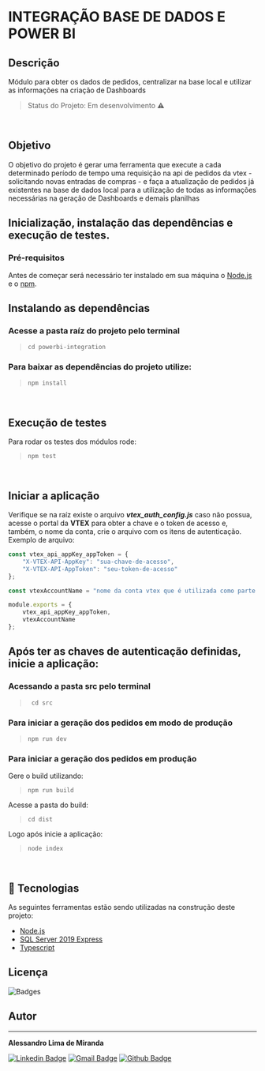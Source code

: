 # INTEGRAÇÃO BASE DE DADOS E POWER BI
## Descrição
Módulo para obter os dados de pedidos, centralizar na base local e utilizar as informações na criação de Dashboards
> Status do Projeto: Em desenvolvimento :warning:
<br />

## Objetivo
O objetivo do projeto é gerar uma ferramenta que execute a cada determinado período de tempo
uma requisição na api de pedidos da vtex - solicitando novas entradas de compras - e faça a atualização de pedidos já
existentes na base de dados local para a utilização de todas as informações necessárias na geração de Dashboards e demais planilhas
<br />


## Inicialização, instalação das dependências e execução de testes.
### Pré-requisitos
Antes de começar será necessário ter instalado em sua máquina o [Node.js](https://nodejs.org/en/) e o [npm](https://www.npmjs.com/).

## Instalando as dependências
### Acesse a pasta raíz do projeto pelo terminal
> ```cd powerbi-integration```

### Para baixar as dependências do projeto utilize:
> ```npm install```

&nbsp;
## Execução de testes
Para rodar os testes dos módulos rode:
> ```npm test```

&nbsp;
## Iniciar a aplicação
Verifique se na raíz existe o arquivo _**vtex_auth_config.js**_ caso não possua, acesse o portal da **VTEX** para obter a chave e o token de acesso e, também, o nome da conta, crie o arquivo com os itens de autenticação.
Exemplo de arquivo:
```javascript
const vtex_api_appKey_appToken = {
    "X-VTEX-API-AppKey": "sua-chave-de-acesso",
    "X-VTEX-API-AppToken": "seu-token-de-acesso"
};

const vtexAccountName = "nome da conta vtex que é utilizada como parte da url";

module.exports = {
    vtex_api_appKey_appToken,
    vtexAccountName
};
```
## Após ter as chaves de autenticação definidas, inicie a aplicação:
### Acessando a pasta src pelo terminal
> ``` cd src```

### Para iniciar a geração dos pedidos em modo de produção
> ```npm run dev```

### Para iniciar a geração dos pedidos em produção
Gere o build utilizando:
> ```npm run build```

Acesse a pasta do build:
>```cd dist```

Logo após inicie a aplicação:
> ```node index```

<br />

## :wrench: Tecnologias
As seguintes ferramentas estão sendo utilizadas na construção deste projeto:

- [Node.js](https://nodejs.org/en/)
- [SQL Server 2019 Express](https://www.microsoft.com/pt-br/sql-server/sql-server-downloads)
- [Typescript](https://www.typescriptlang.org/)

## Licença
<img src="https://img.shields.io/hexpm/l/apa" alt="Badges"/>
<br />

## Autor
---
<b>Alessandro Lima de Miranda</b>

[![Linkedin Badge](https://img.shields.io/badge/-Alessandro-blue?style=flat-square&logo=Linkedin&logoColor=white&link=https://www.linkedin.com/in/alessandro-miranda-b23b74169)](https://www.linkedin.com/in/alessandro-miranda-b23b74169) 
[![Gmail Badge](https://img.shields.io/badge/-ad.lmiranda2018@gmail.com-c14438?style=flat-square&logo=Gmail&logoColor=white&link=mailto:tgmarinho@gmail.com)](mailto:ad.lmiranda2018@gmail.com)
[![Github Badge](https://img.shields.io/github/followers/Alessandro-Miranda?label=Follow&style=social)](https://github.com/Alessandro-Miranda)